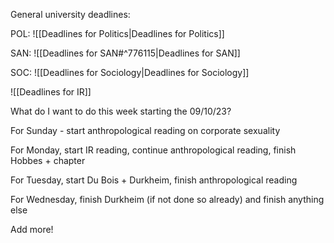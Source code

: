 General university deadlines:

POL:
![[Deadlines for Politics|Deadlines for Politics]]

SAN:
![[Deadlines for SAN#^776115|Deadlines for SAN]]


SOC:
![[Deadlines for Sociology|Deadlines for Sociology]]

![[Deadlines for IR]]


What do I want to do this week starting the 09/10/23?

For Sunday - start anthropological reading on corporate sexuality

For Monday, start IR reading, continue anthropological reading, finish Hobbes + chapter

For Tuesday, start Du Bois + Durkheim, finish anthropological reading

For Wednesday, finish Durkheim (if not done so already) and finish anything else

Add more!